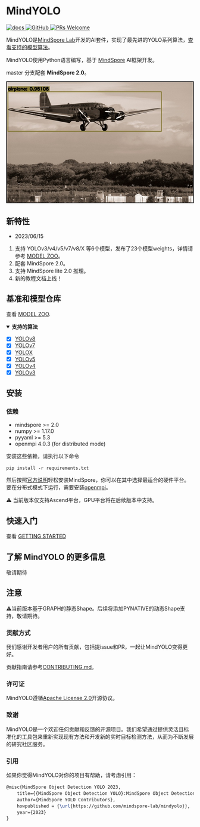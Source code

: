 # MindYOLO

<p align="left">
    <a href="https://github.com/mindspore-lab/mindyolo/blob/master/README.md">
        <img alt="docs" src="https://img.shields.io/badge/docs-latest-blue">
    </a>
    <a href="https://github.com/mindspore-lab/mindyolo/blob/master/LICENSE">
        <img alt="GitHub" src="https://img.shields.io/github/license/mindspore-lab/mindcv.svg">
    </a>
    <a href="https://github.com/mindspore-lab/mindyolo/pulls">
        <img alt="PRs Welcome" src="https://img.shields.io/badge/PRs-welcome-pink.svg">
    </a>
</p>

MindYOLO是[MindSpore Lab](https://github.com/mindspore-lab)开发的AI套件，实现了最先进的YOLO系列算法，[查看支持的模型算法](MODEL_ZOO.md)。

MindYOLO使用Python语言编写，基于 [MindSpore](https://mindspore.cn/) AI框架开发。

master 分支配套 **MindSpore 2.0**。

<img src="https://raw.githubusercontent.com/mindspore-lab/mindyolo/master/.github/000000137950.jpg" />


## 新特性 

- 2023/06/15

1. 支持 YOLOv3/v4/v5/v7/v8/X 等6个模型，发布了23个模型weights，详情请参考 [MODEL ZOO](MODEL_ZOO.md)。
2. 配套 MindSpore 2.0。
3. 支持 MindSpore lite 2.0 推理。
4. 新的教程文档上线！

## 基准和模型仓库 

查看 [MODEL ZOO](MODEL_ZOO.md).

<details open>
<summary><b>支持的算法</b></summary>

- [x] [YOLOv8](configs/yolov8)
- [x] [YOLOv7](configs/yolov7)
- [x] [YOLOX](configs/yolox)
- [x] [YOLOv5](configs/yolov5)
- [x] [YOLOv4](configs/yolov4)
- [x] [YOLOv3](configs/yolov3)

</details>

## 安装

### 依赖

- mindspore >= 2.0
- numpy >= 1.17.0
- pyyaml >= 5.3
- openmpi 4.0.3 (for distributed mode)

安装这些依赖，请执行以下命令

```shell
pip install -r requirements.txt
```

然后按照[官方说明](https://www.mindspore.cn/install)轻松安装MindSpore，你可以在其中选择最适合的硬件平台。要在分布式模式下运行，需要安装[openmpi](https://www.open-mpi.org/software/ompi/v4.0/)。 

⚠️ 当前版本仅支持Ascend平台，GPU平台将在后续版本中支持。

## 快速入门

查看 [GETTING STARTED](GETTING_STARTED_CN.md)

## 了解 MindYOLO 的更多信息

敬请期待

## 注意

⚠️当前版本基于GRAPH的静态Shape。后续将添加PYNATIVE的动态Shape支持，敬请期待。

### 贡献方式

我们感谢开发者用户的所有贡献，包括提issue和PR，一起让MindYOLO变得更好。

贡献指南请参考[CONTRIBUTING.md](CONTRIBUTING.md)。


### 许可证

MindYOLO遵循[Apache License 2.0](LICENSE.md)开源协议。


### 致谢

MindYOLO是一个欢迎任何贡献和反馈的开源项目。我们希望通过提供灵活且标准化的工具包来重新实现现有方法和开发新的实时目标检测方法，从而为不断发展的研究社区服务。

### 引用

如果你觉得MindYOLO对你的项目有帮助，请考虑引用：

```latex
@misc{MindSpore Object Detection YOLO 2023,
    title={{MindSpore Object Detection YOLO}:MindSpore Object Detection YOLO Toolbox and Benchmark},
    author={MindSpore YOLO Contributors},
    howpublished = {\url{https://github.com/mindspore-lab/mindyolo}},
    year={2023}
}
```
